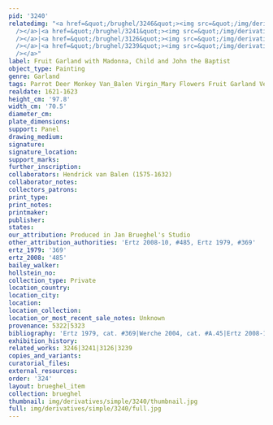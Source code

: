 ```yaml
---
pid: '3240'
relatedimg: "<a href=&quot;/brughel/3246&quot;><img src=&quot;/img/derivatives/simple/3246/thumbnail.jpg&quot;
  /></a>|<a href=&quot;/brughel/3241&quot;><img src=&quot;/img/derivatives/simple/3241/thumbnail.jpg&quot;
  /></a>|<a href=&quot;/brughel/3126&quot;><img src=&quot;/img/derivatives/simple/3126/thumbnail.jpg&quot;
  /></a>|<a href=&quot;/brughel/3239&quot;><img src=&quot;/img/derivatives/simple/3239/thumbnail.jpg&quot;
  /></a>"
label: Fruit Garland with Madonna, Child and John the Baptist
object_type: Painting
genre: Garland
tags: Parrot Deer Monkey Van_Balen Virgin_Mary Flowers Fruit Garland Vegetables
realdate: 1621-1623
height_cm: '97.8'
width_cm: '70.5'
diameter_cm: 
plate_dimensions: 
support: Panel
drawing_medium: 
signature: 
signature_location: 
support_marks: 
further_inscription: 
collaborators: Hendrick van Balen (1575-1632)
collaborator_notes: 
collectors_patrons: 
print_type: 
print_notes: 
printmaker: 
publisher: 
states: 
our_attribution: Produced in Jan Brueghel's Studio
other_attribution_authorities: 'Ertz 2008-10, #485, Ertz 1979, #369'
ertz_1979: '369'
ertz_2008: '485'
bailey_walker: 
hollstein_no: 
collection_type: Private
location_country: 
location_city: 
location: 
location_collection: 
location_or_most_recent_sale_notes: Unknown
provenance: 5322|5323
bibliography: 'Ertz 1979, cat. #369|Werche 2004, cat. #A.45|Ertz 2008-10, cat. #485'
exhibition_history: 
related_works: 3246|3241|3126|3239
copies_and_variants: 
curatorial_files: 
external_resources: 
order: '324'
layout: brueghel_item
collection: brueghel
thumbnail: img/derivatives/simple/3240/thumbnail.jpg
full: img/derivatives/simple/3240/full.jpg
---
```

